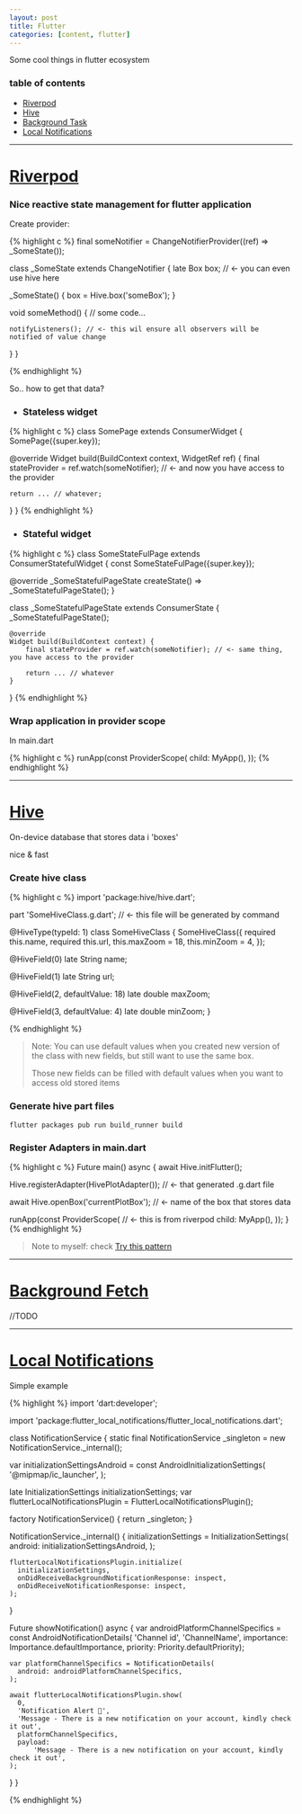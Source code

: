 ```yaml
---
layout: post
title: Flutter
categories: [content, flutter]
---
```


Some cool things in flutter ecosystem

### table of contents

- [Riverpod](#riverpod)
- [Hive](#hive)
- [Background Task](#background-fetch)
- [Local Notifications](#local-notifications)

---

# [Riverpod](https://pub.dev/packages/riverpod)

### Nice reactive state management for flutter application

Create provider:

{% highlight c %}
final someNotifier = ChangeNotifierProvider((ref) => _SomeState());

class _SomeState extends ChangeNotifier {
  late Box box; // <- you can even use hive here

  _SomeState() {
    box = Hive.box('someBox');
  }

  void someMethod() {
    // some code...

    notifyListeners(); // <- this wil ensure all observers will be notified of value change
  }
}

{% endhighlight %}

So.. how to get that data?

- ### Stateless widget

{% highlight c %}
class SomePage extends ConsumerWidget {
  SomePage({super.key});

  @override
  Widget build(BuildContext context, WidgetRef ref) {
    final stateProvider = ref.watch(someNotifier); // <- and now you have access to the provider

    return ... // whatever;
  }
}
{% endhighlight %}

- ### Stateful widget

{% highlight c %}
class SomeStateFulPage extends ConsumerStatefulWidget {
  const SomeStateFulPage({super.key});

  @override
  _SomeStatefulPageState createState() => _SomeStatefulPageState();
}

class _SomeStatefulPageState extends ConsumerState<SomeStateFulPage> {
	_SomeStatefulPageState();

	@override
	Widget build(BuildContext context) {
		final stateProvider = ref.watch(someNotifier); // <- same thing, you have access to the provider

		return ... // whatever
	}
}
{% endhighlight %}

### Wrap application in provider scope

In main.dart 

{% highlight c %}
  runApp(const ProviderScope(
    child: MyApp(),
  ));
{% endhighlight %}

---

# [Hive](https://pub.dev/packages/hive)

On-device database that stores data i 'boxes'

nice & fast

### Create hive class

{% highlight c %}
import 'package:hive/hive.dart';

part 'SomeHiveClass.g.dart'; // <- this file will be generated by command

@HiveType(typeId: 1)
class SomeHiveClass {
  SomeHiveClass({
    required this.name,
    required this.url,
    this.maxZoom = 18,
    this.minZoom = 4,
  });

  @HiveField(0)
  late String name;

  @HiveField(1)
  late String url;

  @HiveField(2, defaultValue: 18)
  late double maxZoom;

  @HiveField(3, defaultValue: 4)
  late double minZoom;
}

{% endhighlight %}


> Note: You can use default values when you created new version of the class with new fields, but still want to use the same box. 
>
> Those new fields can be filled with default values when you want to access old stored items


### Generate hive part files
```
flutter packages pub run build_runner build
```

### Register Adapters in main.dart

{% highlight c %}
Future main() async {
  await Hive.initFlutter();

  Hive.registerAdapter(HivePlotAdapter()); // <- that generated .g.dart file

  await Hive.openBox('currentPlotBox'); // <- name of the box that stores data

  runApp(const ProviderScope( // <- this is from riverpod
    child: MyApp(),
  ));
}
{% endhighlight %}

> Note to myself: check [Try this pattern](https://medium.com/@avi261199/best-way-to-implement-hive-to-your-flutter-app-ee3e14f223df)

---

# [Background Fetch](https://pub.dev/packages/background_fetch)

//TODO

---

# [Local Notifications](https://pub.dev/packages/flutter_local_notifications)

Simple example

{% highlight %}
import 'dart:developer';

import 'package:flutter_local_notifications/flutter_local_notifications.dart';

class NotificationService {
  static final NotificationService _singleton =
      new NotificationService._internal();

  var initializationSettingsAndroid = const AndroidInitializationSettings(
    '@mipmap/ic_launcher',
  );

  late InitializationSettings initializationSettings;
  var flutterLocalNotificationsPlugin = FlutterLocalNotificationsPlugin();

  factory NotificationService() {
    return _singleton;
  }

  NotificationService._internal() {
    initializationSettings = InitializationSettings(
      android: initializationSettingsAndroid,
    );

    flutterLocalNotificationsPlugin.initialize(
      initializationSettings,
      onDidReceiveBackgroundNotificationResponse: inspect,
      onDidReceiveNotificationResponse: inspect,
    );
  }

  Future showNotification() async {
    var androidPlatformChannelSpecifics = const AndroidNotificationDetails(
        'Channel id', 'ChannelName',
        importance: Importance.defaultImportance,
        priority: Priority.defaultPriority);

    var platformChannelSpecifics = NotificationDetails(
      android: androidPlatformChannelSpecifics,
    );

    await flutterLocalNotificationsPlugin.show(
      0,
      'Notification Alert 🔔',
      'Message - There is a new notification on your account, kindly check it out',
      platformChannelSpecifics,
      payload:
          'Message - There is a new notification on your account, kindly check it out',
    );
  }
}

{% endhighlight %}